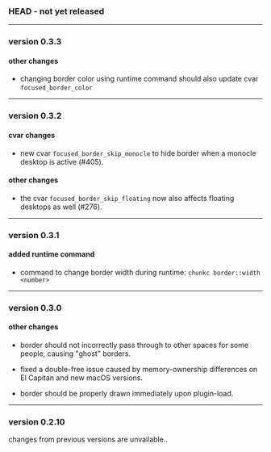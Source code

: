 ### HEAD - not yet released

----------

### version 0.3.3

#### other changes

 - changing border color using runtime command should also update cvar `focused_border_color`

----------

### version 0.3.2

#### cvar changes

 - new cvar `focused_border_skip_monocle` to hide border when a monocle desktop is active (#405).

#### other changes

 - the cvar `focused_border_skip_floating` now also affects floating desktops as well (#276).

----------

### version 0.3.1

#### added runtime command

 - command to change border width during runtime: `chunkc border::width <number>`

----------

### version 0.3.0

#### other changes

 - border should not incorrectly pass through to other spaces for some people, causing "ghost" borders.

 - fixed a double-free issue caused by memory-ownership differences on El Capitan and new macOS versions.

 - border should be properly drawn immediately upon plugin-load.

----------

### version 0.2.10

changes from previous versions are unvailable..
